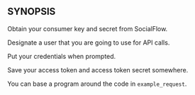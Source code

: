 ## SYNOPSIS

Obtain your consumer key and secret from SocialFlow.

Designate a user that you are going to use for API calls.

Put your credentials when prompted.

Save your access token and access token secret somewhere.

You can base a program around the code in ````example_request````.

